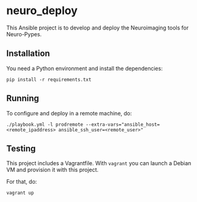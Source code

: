 # neuro_deploy

This Ansible project is to develop and deploy the Neuroimaging tools for Neuro-Pypes.

## Installation

You need a Python environment and install the dependencies:

```
pip install -r requirements.txt
```

## Running

To configure and deploy in a remote machine, do:

```
./playbook.yml -l prodremote --extra-vars="ansible_host=<remote_ipaddress> ansible_ssh_user=<remote_user>"
```


## Testing

This project includes a Vagrantfile.
With `vagrant` you can launch a
Debian VM and provision it with this project.

For that, do:

```
vagrant up
```
